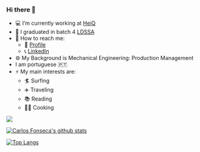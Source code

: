 ### Hi there 👋

- :computer: I’m currently working at [HeiQ](https://heiq.com/services/)
- :abacus: I graduated in batch 4 [LDSSA](https://www.lisbondatascience.org/)
- :postbox: How to reach me:
  - :e-mail: [Profile](https://ecarlosfonseca.github.io/)
  - :telephone_receiver: [LinkedIn](https://www.linkedin.com/in/ecarlosfonseca/)
- :gear: My Background is Mechanical Engineering: Production Management
- I am portuguese   :portugal:
- ⚡ My main interests are:
  - :surfer: Surfing
  - :airplane: Traveling
  - :books: Reading 
  - :cook: Cooking
  
![](https://komarev.com/ghpvc/?username=ecarlosfonseca&color=blue)

[![Carlos Fonseca's github stats](https://github-readme-stats.vercel.app/api?username=ecarlosfonseca&count_private=true&show_icons=true&theme=dark&hide_rank=false&count_private=true)](https://github.com/ecarlosfonseca)

[![Top Langs](https://github-readme-stats.vercel.app/api/top-langs/?username=ecarlosfonseca&layout=compact)](https://github.com/ecarlosfonseca)
